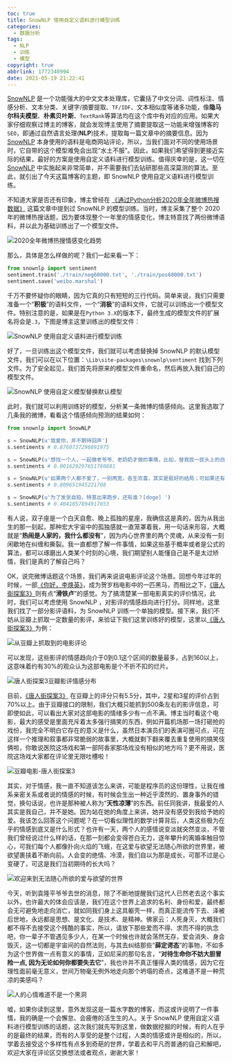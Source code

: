 ```yaml
---
toc: true
title: SnowNLP 使用自定义语料进行模型训练
categories:
  - 数据分析
tags:
  - NLP
  - 训练
  - 模型
copyright: true
abbrlink: 1772340994
date: 2021-05-19 21:22:41
---
```


[SnowNLP](https://github.com/isnowfy/snownlp) 是一个功能强大的中文文本处理库，它囊括了中文分词、词性标注、情感分析、文本分类、关键字/摘要提取、`TF/IDF`、文本相似度等诸多功能，像**隐马尔科夫模型**、**朴素贝叶斯**、`TextRank`等算法均在这个库中有对应的应用。如果大家仔细观察过博主的博客，就会发现博主使用了摘要提取这一功能来增强博客的`SEO`，即通过自然语言处理(**NLP**)技术，提取每一篇文章中的摘要信息。因为 [SnowNLP](https://github.com/isnowfy/snownlp) 本身使用的语料是电商网站评论，所以，当我们面对不同的使用场景时，它自带的这个模型难免会出现“水土不服”。因此，如果我们希望得到更接近实际的结果，最好的方案是使用自定义语料进行模型训练。值得庆幸的是，这一切在 [SnowNLP](https://github.com/isnowfy/snownlp) 中实施起来非常简单，并不需要我们去钻研那些高深莫测的算法。至此，就引出了今天这篇博客的主题，即 SnowNLP 使用自定义语料进行模型训练。

不知道大家是否还有印象，博主曾经在 [《通过Python分析2020年全年微博热搜数据》](https://blog.yuanpei.me/posts/2758545080/) 这篇文章中提到过 SnowNLP 的模型训练。当时，博主采集了整个 2020 年的微博热搜话题，因为要体现整个一年里的情感变化，博主特意找了两份微博语料，并以此为基础训练出了一个模型文件。

![2020全年微博热搜情感变化趋势](https://i.loli.net/2021/01/26/gCcHX7vWlwsZhnI.jpg)

那么，具体是怎么样做的呢？我们一起来看一下：

```python
from snownlp import sentiment
sentiment.train('./train/neg60000.txt', './train/pos60000.txt')
sentiment.save('weibo.marshal')
```

千万不要怀疑你的眼睛，因为它真的只有短短的三行代码。简单来说，我们只需要准备一个“**积极**”的语料文件，一个“**消极**”的语料文件，它就可以训练出一个模型文件。特别注意的是，如果是在`Python 3.X`的版本下，最终生成的模型文件的扩展名将会是`.3`，下图是博主这里训练出的模型文件：

![SnowNLP 使用自定义语料进行模型训练](https://i.loli.net/2021/05/20/EQnaXv3x6Vyfm7j.png)

好了，一旦训练出这个模型文件，我们就可以考虑替换掉 SnowNLP 的默认模型文件，我们可以在以下位置：`\Lib\site-packages\snownlp\sentiment` 找到下列文件。为了安全起见，我们首先将原来的模型文件重命名，然后再放入我们自己的模型文件。

![SnowNLP 使用自定义模型替换默认模型](https://i.loli.net/2021/05/20/C5QS3uhvt1liqXc.png)

此时，我们就可以利用训练好的模型，分析某一条微博的情感倾向。这里我选取了几条我的微博，看看这个情感倾向预测的结果如何：

```python
from snownlp import SnowNLP

s = SnowNLP(u'我爱你，并不期待回声')
s.sentiments # 0.8760737296091975

s = SnowNLP(u'想找一个人，一起做老爷爷、老奶奶才做的事情，比如，替我拔一拔头上的白头发……[二哈] ​​')
s.sentiments # 0.001629297651780881

s = SnowNLP(u'如果两个人都不爱了，一别两宽，各生欢喜，其实是挺好的结局；可如果还有一个人爱着，对那个人来说，爱又是什么呢？')
s.sentiments # 0.809651945221708

s = SnowNLP(u'为了发张自拍，特意出来跑步，还有谁？[doge] ​​​')
s.sentiments # 0.4041057894917053
```

有人说，双子座是一个白天自愈、晚上孤独的星座，我确信这是真的，因为从我出生的那一刻起，那种宏大宇宙中的孤独感就一直笼罩着我，用一句话来形容，大概就是“**热闹是人家的，我什么都没有**”，因为内心世界里的两个灵魂，从来没有一刻闲歇地在纠缠和撕裂。我一直都想了解一件事情，如果这些基于概率或者是公式的算法，都可以琢磨出人类某个时刻的心境，我们期望别人能懂自己是不是太过矫情，我们是真的了解自己吗？

OK，说完微博话题这个场景，我们再来说说电影评论这个场景。回想今年过年的时候，一部[《你好，李焕英》](https://movie.douban.com/subject/34841067/)，成为贺岁档电影中的一匹黑马，而相比之下，[《唐人街探案3》](https://movie.douban.com/subject/27619748/)则有点“**滑铁卢**”的感觉。为了搞清楚某一部电影真实的评价情况，此时，我们可以考虑使用 SnowNLP ，对影评的情感趋向进行打分。同样地，这里我们找了一部分影评语料，为 SnowNLP 训练一个单独的模型。接下来，我们不妨从豆瓣上抓取一定数量的影评，来验证下我们这里训练好的模型，这里以[《唐人街探案3》](https://movie.douban.com/subject/27619748/)为例：

![从豆瓣上抓取到的电影评论](https://i.loli.net/2021/05/22/5Mo1ncNyEO2K69j.png)

可以发现，这些影评的情感趋向介于0到0.1这个区间的数量最多，占到160以上，这意味着约有30%的观众认为这部电影是个不折不扣的烂片。

![唐人街探案3豆瓣影评情感分布](https://i.loli.net/2021/05/22/1hvXtjciPlWBzD9.jpg)

目前，[《唐人街探案3》](https://movie.douban.com/subject/27619748/) 在豆瓣上的评分只有5.5分，其中，2星和3星的评价占到70%以上。由于豆瓣接口的限制，我们大概只能抓到500条左右的影评信息，可即使如此，可以看出大家对这部电影的情绪多少有一点不满。博主当时看这个电影，最大的感受是里面充斥着太多强行搞笑的东西，例如开篇机场那一场打砸抢的戏份，我完全不明白它存在的意义是什么，虽然日本演员们的表演可圈可点，可在这样一个推理和叙事都非常脆弱的故事里，大概就剩下翻来覆去重复使用的搞笑伎俩啦，你敢说医院这场戏和第一部阿香家那场戏没有相似的地方吗？更不用说，医院这场戏大家都在评论里无限吐槽啦！

![豆瓣电影-唐人街探案3](https://i.loli.net/2021/05/22/MRsAc76vgmTEK4z.png)

其实，对于情感，我一直不知道该怎么来讲，可能是程序员的这份理性，让我在维系亲密关系或者说的情感的时候，有时候会生出一种近乎漠然的、置身事外的错觉，换句话说，也许是那种被人称为“**天性凉薄**”的东西。前任同我讲，我最爱的人其实是我自己，并不是她。因为站在她的角度上来讲，她并没有感受到我给予她的爱。我该怎么回答这个问题呢？在一切看似理性的数学计算背后，人类这些极为在乎的情感到底又是什么形式？也许有一天，两个人的感情说变淡就突然变淡，不管我们曾经说过什么样的话，在那一刻都会变得苍白无力，逐年攀升的离婚率触目惊心，可我们每个人都像扑向火焰的飞蛾，在这爱与欲望无法随心所欲的世界里，被欲望裹挟着不断向前。人会变的绝情、冷漠，我们自以为那是成长，可那不过是心变硬了，可这是我们当初期待的长大吗？

![欢迎来到无法随心所欲的爱与欲望的世界](https://i.loli.net/2021/05/22/q3LhYmClIT4iSwv.png)

今天，听到袁隆平爷爷去世的消息，除了不断地提醒我们这代人已然老去这个事实以外，也许最大的体会应该是，我们在这个世界上追求的名利、身份和爱，最终都会无可避免地走向消亡，就如同我们身上这具躯壳一样，而真正能流传下去、泽被后世地，永远都是思想、是文化、是技术、是精神。佛家云：人死身灭，大概我们都不得不去接受这个残酷的事实，所以，请放下那些爱而不得、求而不得的执念吧，你一辈子不管遇见多少人，在某一个时候也许就会荡然无存，爱会消失、身会毁灭，这一切都是宇宙间的自然法则，与其去纠结那些“**薛定谔态**”的事物，不如多为这个世界做一点有意义的事情，正如尼采的那句名言，“**对待生命你不妨大胆冒险一点, 因为无论如何你都要失去它**”，我也许并不真正懂得人类的情感，因为它在理性面前毫无意义，世间万物毫无例外地走向那个坍塌的奇点，这难道不是一种荒凉的美感吗？

![人的心情难道不是一个黑洞](https://i.loli.net/2021/05/22/kjR2nVSHlDNrCLi.jpg)

嘘，如果你读到这里，意外发现这是一篇水字数的博客，而这或许说明了一件事情，我的确是一个会懈怠、会疲倦的活生生的人。关于 SnowNLP 使用自定义语料进行模型训练的话题，这次我们就先写到这里，做数据挖掘的时候，有的人在乎的是最终的结果，而有的人享受的是整个过程，人类的情感或许是相似的，所以，学着去接受这个多样性有点多到奇葩的世界，学着去和平凡而普通的自己和解吧，欢迎大家在评论区交换想法或者观点，谢谢大家！






